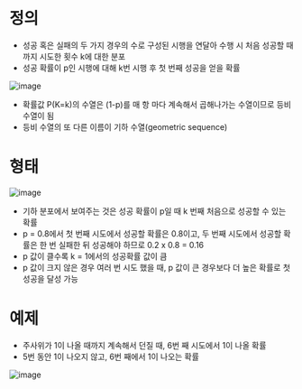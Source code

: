 # 정의

- 성공 혹은 실패의 두 가지 경우의 수로 구성된 시행을 연달아 수행 시 처음 성공할 때까지 시도한 횟수 k에 대한 분포
- 성공 확률이 p인 시행에 대해 k번 시행 후 첫 번째 성공을 얻을 확률

![image](https://user-images.githubusercontent.com/80622859/230549841-0c82b4c9-9e9f-40e8-9ada-f26ccddbcdb0.png)

- 확률값 P(K=k)의 수열은 (1-p)를 매 항 마다 계속해서 곱해나가는 수열이므로 등비 수열이 됨
- 등비 수열의 또 다른 이름이 기하 수열(geometric sequence)

# 형태

![image](https://user-images.githubusercontent.com/80622859/230549984-750eb304-3cfc-4eab-935e-666bdb159797.png)

- 기하 분포에서 보여주는 것은 성공 확률이 p일 때 k 번째 처음으로 성공할 수 있는 확률
- p = 0.8에서 첫 번째 시도에서 성공할 확률은 0.8이고, 두 번째 시도에서 성공할 확률은 한 번 실패한 뒤 성공해야 하므로 0.2 x 0.8 = 0.16
- p 값이 클수록 k = 1에서의 성공확률 값이 큼
- p 값이 크지 않은 경우 여러 번 시도 했을 때, p 값이 큰 경우보다 더 높은 확률로 첫 성공을 달성 가능

# 예제 

- 주사위가 1이 나올 때까지 계속해서 던질 때, 6번 째 시도에서 1이 나올 확률
- 5번 동안 1이 나오지 않고, 6번 째에서 1이 나오는 확률

![image](https://user-images.githubusercontent.com/80622859/230550457-c11325cd-2e60-4c93-ab9f-2c77646135b1.png)

